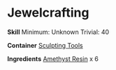 <!-- TITLE: Polished Amethyst Vambraces -->
<!-- SUBTITLE:  -->
# Jewelcrafting
**Skill**
Minimum: Unknown
Trivial: 40

**Container**
[Sculpting Tools](sculpting-tools)

**Ingredients**
[Amethyst Resin](amethyst-resin) x 6